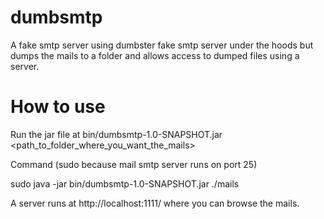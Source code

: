 dumbsmtp
========

A fake smtp server using dumbster fake smtp server under the hoods but dumps the mails to a folder and allows access to dumped files using a server.

How to use
=========

Run the jar file at bin/dumbsmtp-1.0-SNAPSHOT.jar <path_to_folder_where_you_want_the_mails>

Command (sudo because mail smtp server runs on port 25)

sudo java -jar bin/dumbsmtp-1.0-SNAPSHOT.jar ./mails

A server runs at http://localhost:1111/ where you can browse the mails.
